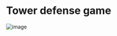 # Tower defense game
 
 
![image](https://user-images.githubusercontent.com/25873918/187343208-408c7548-feab-45c5-b140-e1b04e7031ed.png)
